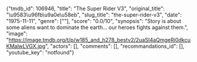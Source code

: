 {"tmdb_id": 106946, "title": "The Super Rider V3", "original_title": "\u9583\u96fb\u9a0e\u58eb", "slug_title": "the-super-rider-v3", "date": "1975-11-11", "genre": [""], "score": "0.0/10", "synopsis": "Story is about some aliens want to dominate the earth... our heroes fights against them.", "image": "https://image.tmdb.org/t/p/w185_and_h278_bestv2/2uaSI4aQmgeRi0dkcuKMalwLVGX.jpg", "actors": [], "comments": [], "recommandations_id": [], "youtube_key": "notfound"}